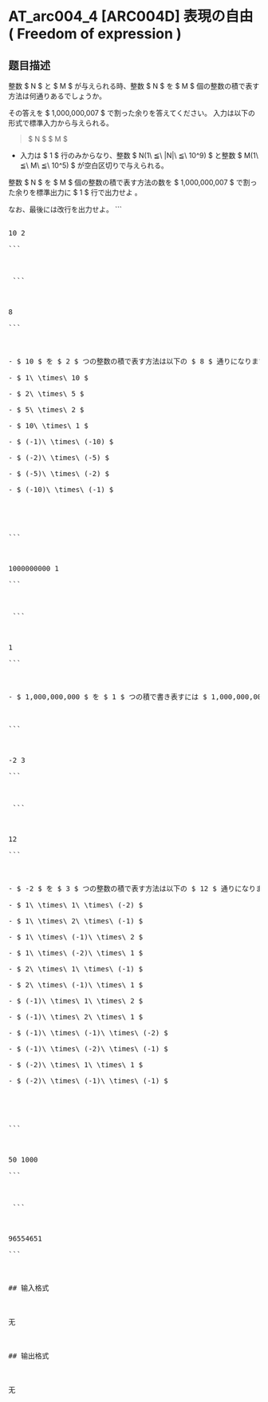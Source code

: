 # AT_arc004_4 [ARC004D] 表現の自由 ( Freedom of expression )

## 题目描述

[problemUrl]: https://atcoder.jp/contests/arc004/tasks/arc004_4

整数 $ N $ と $ M $ が与えられる時、整数 $ N $ を $ M $ 個の整数の積で表す方法は何通りあるでしょうか。  
 その答えを $ 1,000,000,007 $ で割った余りを答えてください。 入力は以下の形式で標準入力から与えられる。

> $ N $ $ M $

- 入力は $ 1 $ 行のみからなり、整数 $ N(1\ ≦\ |N|\ ≦\ 10^9) $ と整数 $ M(1\ ≦\ M\ ≦\ 10^5) $ が空白区切りで与えられる。
 
 整数 $ N $ を $ M $ 個の整数の積で表す方法の数を $ 1,000,000,007 $ で割った余りを標準出力に $ 1 $ 行で出力せよ 。  
 なお、最後には改行を出力せよ。 ```
<pre class="prettyprint linenums">
10 2
```

 ```
<pre class="prettyprint linenums">
8
```

- $ 10 $ を $ 2 $ つの整数の積で表す方法は以下の $ 8 $ 通りになります。
- $ 1\ \times\ 10 $
- $ 2\ \times\ 5 $
- $ 5\ \times\ 2 $
- $ 10\ \times\ 1 $
- $ (-1)\ \times\ (-10) $
- $ (-2)\ \times\ (-5) $
- $ (-5)\ \times\ (-2) $
- $ (-10)\ \times\ (-1) $
 

```
<pre class="prettyprint linenums">
1000000000 1
```

 ```
<pre class="prettyprint linenums">
1
```

- $ 1,000,000,000 $ を $ 1 $ つの積で書き表すには $ 1,000,000,000 $ と書くしか無いので、$ 1 $ 通りになります。

```
<pre class="prettyprint linenums">
-2 3
```

 ```
<pre class="prettyprint linenums">
12
```

- $ -2 $ を $ 3 $ つの整数の積で表す方法は以下の $ 12 $ 通りになります。
- $ 1\ \times\ 1\ \times\ (-2) $
- $ 1\ \times\ 2\ \times\ (-1) $
- $ 1\ \times\ (-1)\ \times\ 2 $
- $ 1\ \times\ (-2)\ \times\ 1 $
- $ 2\ \times\ 1\ \times\ (-1) $
- $ 2\ \times\ (-1)\ \times\ 1 $
- $ (-1)\ \times\ 1\ \times\ 2 $
- $ (-1)\ \times\ 2\ \times\ 1 $
- $ (-1)\ \times\ (-1)\ \times\ (-2) $
- $ (-1)\ \times\ (-2)\ \times\ (-1) $
- $ (-2)\ \times\ 1\ \times\ 1 $
- $ (-2)\ \times\ (-1)\ \times\ (-1) $
 

```
<pre class="prettyprint linenums">
50 1000
```

 ```
<pre class="prettyprint linenums">
96554651
```

## 输入格式

无

## 输出格式

无